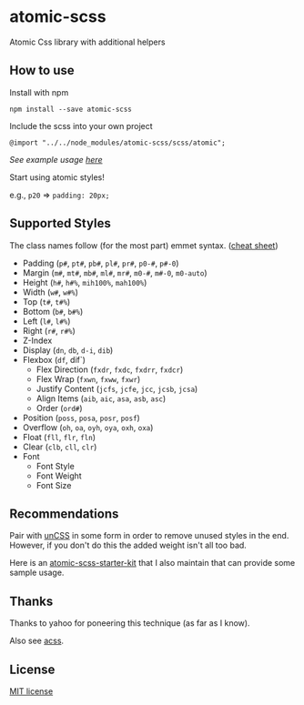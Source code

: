 # atomic-scss
Atomic Css library with additional helpers

## How to use

Install with npm

`npm install --save atomic-scss`

Include the scss into your own project

`@import "../../node_modules/atomic-scss/scss/atomic";`

*See example usage [here](https://github.com/internetErik/atomic-scss-starter-kit/blob/master/client/scss/atomic.scss)*

Start using atomic styles!

e.g., 
`p20` => `padding: 20px;`

## Supported Styles

The class names follow (for the most part) emmet syntax. ([cheat sheet](http://docs.emmet.io/cheat-sheet/))

* Padding (`p#`, `pt#`, `pb#`, `pl#`, `pr#`, `p0-#`, `p#-0`)
* Margin (`m#`, `mt#`, `mb#`, `ml#`, `mr#`, `m0-#`, `m#-0`, `m0-auto`)
* Height (`h#`, `h#%`, `mih100%`, `mah100%`)
* Width (`w#`, `w#%`)
* Top (`t#`, `t#%`)
* Bottom (`b#`, `b#%`)
* Left (`l#`, `l#%`)
* Right (`r#`, `r#%`)
* Z-Index
* Display (`dn`, `db`, `d-i`, `dib`)
* Flexbox (`df`, dif`)
  * Flex Direction (`fxdr`, `fxdc`, `fxdrr`, `fxdcr`)
  * Flex Wrap (`fxwn`, `fxww`, `fxwr`)
  * Justify Content (`jcfs`, `jcfe`, `jcc`, `jcsb`, `jcsa`)
  * Align Items (`aib`, `aic`, `asa`, `asb`, `asc`)
  * Order (`ord#`)
* Position (`poss`, `posa`, `posr`, `posf`)
* Overflow (`oh`, `oa`, `oyh`, `oya`, `oxh`, `oxa`)
* Float (`fll`, `flr`, `fln`)
* Clear (`clb`, `cll`, `clr`)
* Font
  * Font Style
  * Font Weight
  * Font Size

## Recommendations

Pair with [unCSS](https://github.com/giakki/uncss) in some form in order to remove unused styles in the end. However, if you don't do this the added weight isn't all too bad.

Here is an [atomic-scss-starter-kit](https://github.com/internetErik/atomic-scss-starter-kit/) that I also maintain that can provide some sample usage.

## Thanks

Thanks to yahoo for poneering this technique (as far as I know).  

Also see [acss](http://acss.io).

## License

[MIT license](LICENSE.md)

